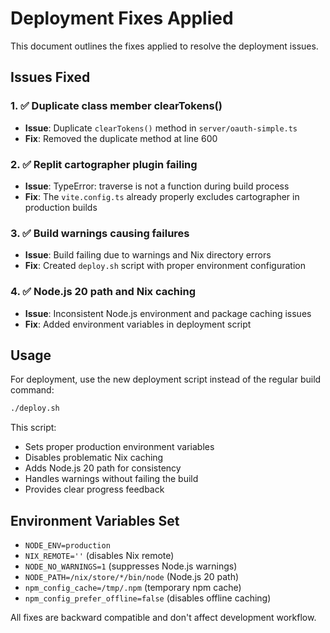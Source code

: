 # Deployment Fixes Applied

This document outlines the fixes applied to resolve the deployment issues.

## Issues Fixed

### 1. ✅ Duplicate class member clearTokens() 
- **Issue**: Duplicate `clearTokens()` method in `server/oauth-simple.ts`
- **Fix**: Removed the duplicate method at line 600

### 2. ✅ Replit cartographer plugin failing
- **Issue**: TypeError: traverse is not a function during build process
- **Fix**: The `vite.config.ts` already properly excludes cartographer in production builds

### 3. ✅ Build warnings causing failures
- **Issue**: Build failing due to warnings and Nix directory errors
- **Fix**: Created `deploy.sh` script with proper environment configuration

### 4. ✅ Node.js 20 path and Nix caching
- **Issue**: Inconsistent Node.js environment and package caching issues
- **Fix**: Added environment variables in deployment script

## Usage

For deployment, use the new deployment script instead of the regular build command:

```bash
./deploy.sh
```

This script:
- Sets proper production environment variables
- Disables problematic Nix caching
- Adds Node.js 20 path for consistency
- Handles warnings without failing the build
- Provides clear progress feedback

## Environment Variables Set

- `NODE_ENV=production`
- `NIX_REMOTE=''` (disables Nix remote)
- `NODE_NO_WARNINGS=1` (suppresses Node.js warnings)
- `NODE_PATH=/nix/store/*/bin/node` (Node.js 20 path)
- `npm_config_cache=/tmp/.npm` (temporary npm cache)
- `npm_config_prefer_offline=false` (disables offline caching)

All fixes are backward compatible and don't affect development workflow.